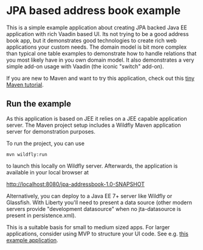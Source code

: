 # JPA based address book example

This is a simple example application about creating JPA backed Java EE application
with rich Vaadin based UI. Its not trying to be a good address book app, but it
demonstrates good technologies to create rich web applications your custom
needs. The domain model is bit more complex than typical one table examples
to demonstrate how to handle relations that you most likely have in you 
own domain model. It also demonstrates a very simple add-on usage with Vaadin 
(the iconic "switch" add-on).

If you are new to Maven and want to try this application, check out this [tiny Maven tutorial](https://vaadin.com/blog/-/blogs/the-maven-essentials-for-the-impatient-developer).

## Run the example

As this application is based on JEE it relies on a JEE capable application server. 
The Maven project setup includes a Wildfly Maven application server for demonstration purposes.

To run the project, you can use

```
mvn wildfly:run
```
to launch this locally on Wildfly server. Afterwards, the application is available
in your local browser at

[http://localhost:8080/jpa-addressbook-1.0-SNAPSHOT](http://localhost:8080/jpa-addressbook-1.0-SNAPSHOT)


Alternatively, you can deploy to a Java EE 7+ server like Wildfly or Glassfish. 
With Liberty you'll need to present a data source 
(other modern servers provide "development datasource" when 
no jta-datasource is present in persistence.xml). 

This is a suitable basis for small to medium sized apps. For larger applications,
consider using MVP to structure your UI code. See e.g. [this example 
application](https://github.com/peterl1084/cdiexample).

